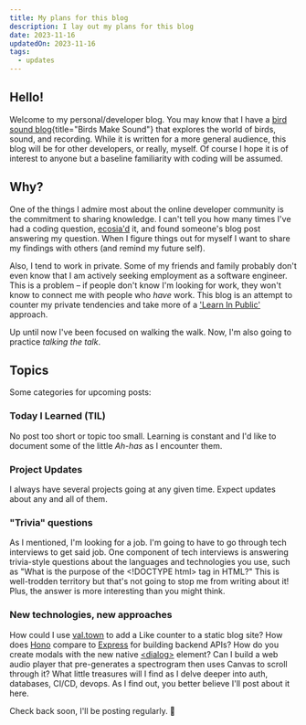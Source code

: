 ```yaml
---
title: My plans for this blog
description: I lay out my plans for this blog
date: 2023-11-16
updatedOn: 2023-11-16
tags:
  - updates
---
```

## Hello!

Welcome to my personal/developer blog. You may know that I have a [bird sound blog](https://birdsmakesound.com/){title="Birds Make Sound"} that explores the world of birds, sound, and recording. While it is written for a more general audience, this blog will be for other developers, or really, myself. Of course I hope it is of interest to anyone but a baseline familiarity with coding will be assumed.

## Why?

One of the things I admire most about the online developer community is the commitment to sharing knowledge. I can't tell you how many times I've had a coding question, [ecosia'd](https://www.ecosia.org) it, and found someone's blog post answering my question. When I figure things out for myself I want to share my findings with others (and remind my future self).

Also, I tend to work in private. Some of my friends and family probably don't even know that I am actively seeking employment as a software engineer. This is a problem – if people don't know I'm looking for work, they won't know to connect me with people who *have* work. This blog is an attempt to counter my private tendencies and take more of a ['Learn In Public'](https://www.swyx.io/learn-in-public) approach.

Up until now I've been focused on walking the walk. Now, I'm also going to practice *talking the talk*.

## Topics

Some categories for upcoming posts:

### Today I Learned (TIL)

No post too short or topic too small. Learning is constant and I'd like to document some of the little *Ah-has* as I encounter them.

### Project Updates

I always have several projects going at any given time. Expect updates about any and all of them.

### "Trivia" questions

As I mentioned, I'm looking for a job. I'm going to have to go through tech interviews to get said job. One component of tech interviews is answering trivia-style questions about the languages and technologies you use, such as "What is the purpose of the &lt;!DOCTYPE html&gt; tag in HTML?" This is well-trodden territory but that's not going to stop me from writing about it! Plus, the answer is more interesting than you might think.

### New technologies, new approaches

How could I use [val.town](https://www.val.town/) to add a Like counter to a static blog site? How does [Hono](https://hono.dev/) compare to [Express](https://expressjs.com/) for building backend APIs? How do you create modals with the new native [&lt;dialog&gt;](https://developer.mozilla.org/en-US/docs/Web/HTML/Element/dialog) element? Can I build a web audio player that pre-generates a spectrogram then uses Canvas to scroll through it? What little treasures will I find as I delve deeper into auth, databases, CI/CD, devops. As I find out, you better believe I'll post about it here.

Check back soon, I'll be posting regularly. 👋
